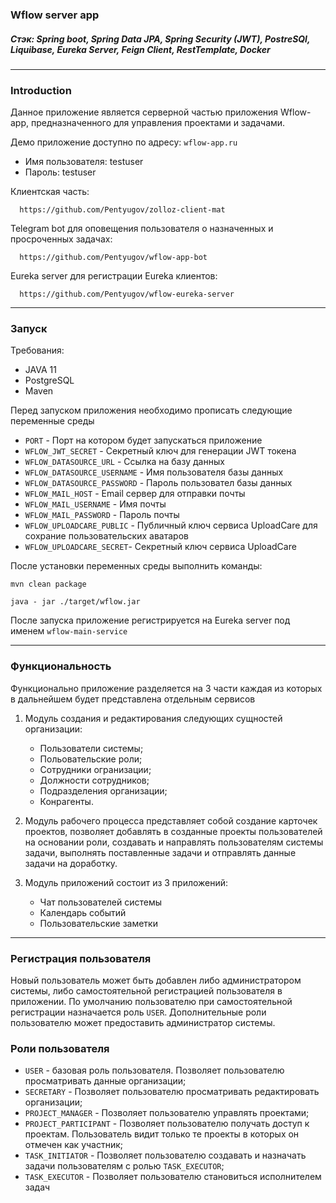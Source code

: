 ### Wflow server app

##### Стэк: Spring boot, Spring Data JPA, Spring Security (JWT), PostreSQl, Liquibase, Eureka Server, Feign Client, RestTemplate, Docker

_____

### Introduction
Данное приложение является серверной частью приложения Wflow-app, предназначенного для управления проектами и задачами.

Демо приложение доступно по адресу:
`wflow-app.ru`

 - Имя пользователя: testuser
 - Пароль: testuser

Клиентская часть:

      https://github.com/Pentyugov/zolloz-client-mat

Telegram bot для оповещения пользователя о назначенных и просроченных задачах:

      https://github.com/Pentyugov/wflow-app-bot

Eureka server для регистрации Eureka клиентов:

      https://github.com/Pentyugov/wflow-eureka-server
____

### Запуск
Требования:
 - JAVA 11
 - PostgreSQL
 - Maven

Перед запуском приложения необходимо прописать следующие переменные среды
 - `PORT` - Порт на котором будет запускаться приложение
 - `WFLOW_JWT_SECRET` - Секретный ключ для генерации JWT токена
 - `WFLOW_DATASOURCE_URL` - Ссылка на базу данных
 - `WFLOW_DATASOURCE_USERNAME` - Имя пользователя базы данных
 - `WFLOW_DATASOURCE_PASSWORD` - Пароль пользовател базы данных
 - `WFLOW_MAIL_HOST` - Email сервер для отправки почты
 - `WFLOW_MAIL_USERNAME` - Имя почты
 - `WFLOW_MAIL_PASSWORD` - Пароль почты
 - `WFLOW_UPLOADCARE_PUBLIC` - Публичный ключ сервиса UploadCare для сохрание пользовательских аватаров
 - `WFLOW_UPLOADCARE_SECRET`- Секретный ключ сервиса UploadCare

После установки переменных среды выполнить команды:

    mvn clean package

    java - jar ./target/wflow.jar

После запуска приложение регистрируется на Eureka server под именем `wflow-main-service`

____

### Функциональность
   
Функционально приложение разделяется на 3 части каждая из которых в дальнейшем будет представлена отдельным сервисов

1) Модуль создания и редактирования следующих сущностей организации:
   
   - Пользователи системы;
   - Польовательские роли;
   - Сотрудники огранизации;
   - Должности сотрудников;
   - Подразделения организации;
   - Конрагенты.


2) Модуль рабочего процесса представляет собой создание карточек проектов, позволяет добавлять в созданные проекты 
пользователей на основании роли, создавать и направлять пользователям системы задачи, выполнять поставленные задачи и 
отправлять данные задачи на доработку.


3) Модуль приложений состоит из 3 приложений:

   - Чат пользователей системы
   - Календарь событий
   - Пользовательские заметки

____

### Регистрация пользователя

Новый пользователь может быть добавлен либо администратором системы, либо самостоятельной регистрацией пользователя в 
приложении.
По умолчанию пользователю при самостоятельной регистрации назначается роль `USER`. 
Дополнительные роли пользователю может предоставить администратор системы.

### Роли пользователя

 - `USER` - базовая роль пользователя. Позволяет пользователю просматривать данные организации;
 - `SECRETARY` - Позволяет пользователю просматривать редактировать организации;
 - `PROJECT_MANAGER` - Позволяет пользователю управлять проектами;
 - `PROJECT_PARTICIPANT` - Позволяет пользователю получать доступ к проектам. Пользователь видит только те проекты в 
которых он отмечен как участник;
 - `TASK_INITIATOR` - Позволяет пользователю создавать и назначать задачи пользователям с ролью `TASK_EXECUTOR`;
 - `TASK_EXECUTOR` - Позволяет пользователю становиться исполнителем задач